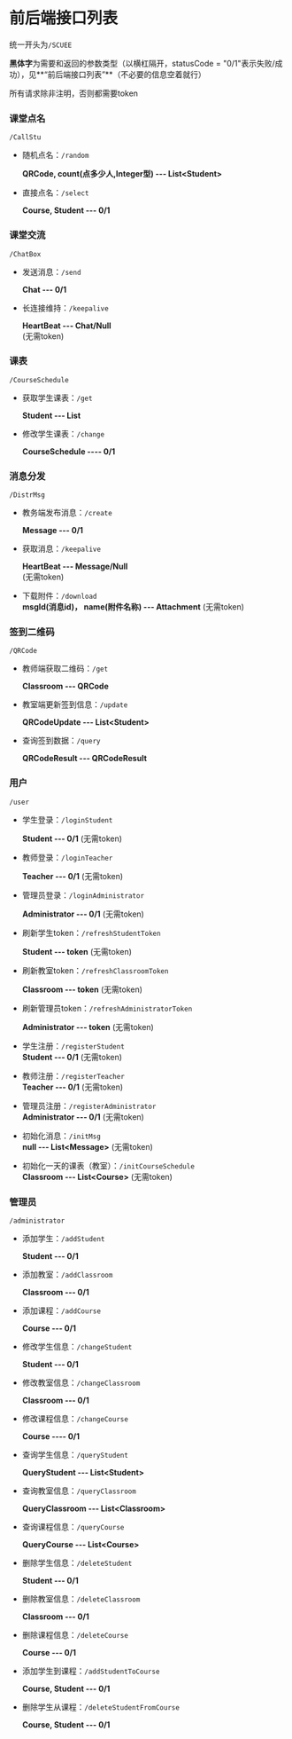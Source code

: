 # 前后端接口列表

统一开头为`/SCUEE`

**黑体字**为需要和返回的参数类型（以横杠隔开，statusCode = "0/1"表示失败/成功），见**“前后端接口列表”**（不必要的信息空着就行）

所有请求除非注明，否则都需要token


### 课堂点名

`/CallStu`

- 随机点名：`/random`  

  **QRCode, count(点多少人,Integer型) --- List\<Student>**

- 直接点名：`/select` 

   **Course, Student --- 0/1**



### 课堂交流

`/ChatBox`

- 发送消息：`/send`  

  **Chat --- 0/1**

- 长连接维持：`/keepalive`  

  **HeartBeat --- Chat/Null**               
(无需token)



### 课表

`/CourseSchedule`

- 获取学生课表：`/get`  

  **Student --- List<Course>**

- 修改学生课表：`/change`  

  **CourseSchedule  ---- 0/1**



### 消息分发

`/DistrMsg`

- 教务端发布消息：`/create`  

  **Message --- 0/1**

- 获取消息：`/keepalive` 

   **HeartBeat --- Message/Null**
<br/> (无需token)
- 下载附件：`/download`
<br/> **msgId(消息id)， name(附件名称) --- Attachment**
  (无需token)




### 签到二维码

`/QRCode`

- 教师端获取二维码：`/get`  

  **Classroom --- QRCode**

- 教室端更新签到信息：`/update`

  **QRCodeUpdate --- List\<Student>**

- 查询签到数据：`/query`  

  **QRCodeResult --- QRCodeResult**



### 用户

`/user`

- 学生登录：`/loginStudent` 

  **Student --- 0/1**
(无需token)
- 教师登录：`/loginTeacher`

  **Teacher --- 0/1**
  (无需token)
- 管理员登录：`/loginAdministrator`

  **Administrator --- 0/1**
  (无需token)

- 刷新学生token：`/refreshStudentToken` 

  **Student --- token**
(无需token)
- 刷新教室token：`/refreshClassroomToken`

  **Classroom --- token**
  (无需token)
- 刷新管理员token：`/refreshAdministratorToken`

  **Administrator --- token**
  (无需token)

- 学生注册：`/registerStudent`
<br/>**Student --- 0/1**
(无需token)
- 教师注册：`/registerTeacher`
  <br/>**Teacher --- 0/1**
  (无需token)
- 管理员注册：`/registerAdministrator`
  <br/>**Administrator --- 0/1**
  (无需token)
- 初始化消息：`/initMsg`
<br/>**null --- List\<Message>** (无需token)
- 初始化一天的课表（教室）：`/initCourseSchedule`
<br/>**Classroom --- List\<Course>** (无需token)



### 管理员

`/administrator`

- 添加学生：`/addStudent`

  **Student --- 0/1**

- 添加教室：`/addClassroom`

  **Classroom --- 0/1**

- 添加课程：`/addCourse`

  **Course --- 0/1**

- 修改学生信息：`/changeStudent`

  **Student --- 0/1**

- 修改教室信息：`/changeClassroom`

  **Classroom --- 0/1**

- 修改课程信息：`/changeCourse`

  **Course ---- 0/1**

- 查询学生信息：`/queryStudent`

  **QueryStudent --- List\<Student>**

- 查询教室信息：`/queryClassroom`

  **QueryClassroom --- List\<Classroom>**

- 查询课程信息：`/queryCourse`

  **QueryCourse --- List\<Course>**

- 删除学生信息：`/deleteStudent`

  **Student --- 0/1**

- 删除教室信息：`/deleteClassroom`

  **Classroom --- 0/1**

- 删除课程信息：`/deleteCourse`

  **Course --- 0/1**

- 添加学生到课程：`/addStudentToCourse`

  **Course, Student --- 0/1**
  
- 删除学生从课程：`/deleteStudentFromCourse`

  **Course, Student --- 0/1**
